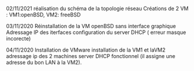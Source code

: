 02/11/2021
réalisation du schéma de la topologie réseau
Créations de 2 VM : VM1:openBSD, VM2: freeBSD

03/11/2020
Réinstallation de la VM openBSD sans interface graphique
Adressage IP des iterfaces
configuration du server DHCP ( erreur masque incorecte)

04/11/2020
Installation de VMware
installation de la VM1 et laVM2
adressage ip des 2 machines
server DHCP fonctionnel (il assigne une adresse du bon LAN à la VM2).


 


